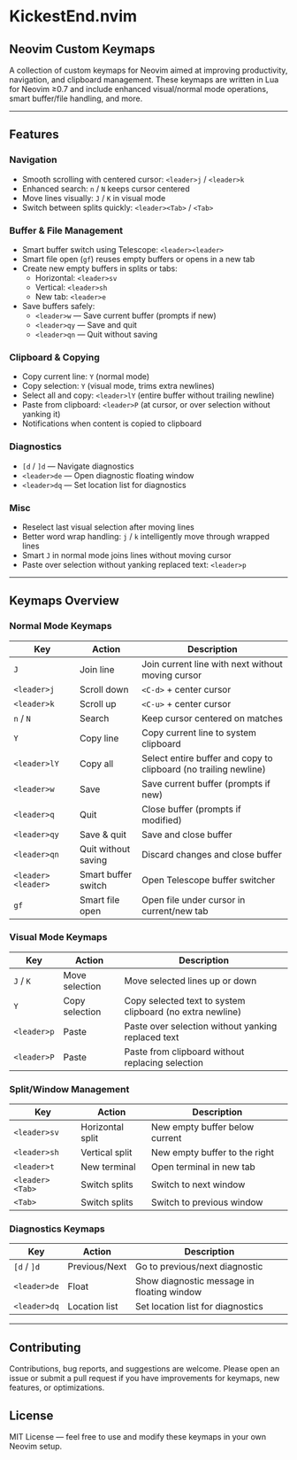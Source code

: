 # KickestEnd.nvim

## Neovim Custom Keymaps

A collection of custom keymaps for Neovim aimed at improving productivity, navigation, and clipboard management. These keymaps are written in Lua for Neovim ≥0.7 and include enhanced visual/normal mode operations, smart buffer/file handling, and more.

---

## Features

### Navigation

- Smooth scrolling with centered cursor: `<leader>j` / `<leader>k`
- Enhanced search: `n` / `N` keeps cursor centered
- Move lines visually: `J` / `K` in visual mode
- Switch between splits quickly: `<leader><Tab>` / `<Tab>`

### Buffer & File Management

- Smart buffer switch using Telescope: `<leader><leader>`
- Smart file open (`gf`) reuses empty buffers or opens in a new tab
- Create new empty buffers in splits or tabs:
  - Horizontal: `<leader>sv`
  - Vertical: `<leader>sh`
  - New tab: `<leader>e`
- Save buffers safely:
  - `<leader>w` — Save current buffer (prompts if new)
  - `<leader>qy` — Save and quit
  - `<leader>qn` — Quit without saving

### Clipboard & Copying

- Copy current line: `Y` (normal mode)
- Copy selection: `Y` (visual mode, trims extra newlines)
- Select all and copy: `<leader>lY` (entire buffer without trailing newline)
- Paste from clipboard: `<leader>P` (at cursor, or over selection without yanking it)
- Notifications when content is copied to clipboard

### Diagnostics

- `[d` / `]d` — Navigate diagnostics
- `<leader>de` — Open diagnostic floating window
- `<leader>dq` — Set location list for diagnostics

### Misc

- Reselect last visual selection after moving lines
- Better word wrap handling: `j` / `k` intelligently move through wrapped lines
- Smart `J` in normal mode joins lines without moving cursor
- Paste over selection without yanking replaced text: `<leader>p`

---

## Keymaps Overview

### Normal Mode Keymaps

| Key                | Action              | Description                                                      |
| ------------------ | ------------------- | ---------------------------------------------------------------- |
| `J`                | Join line           | Join current line with next without moving cursor                |
| `<leader>j`        | Scroll down         | `<C-d>` + center cursor                                          |
| `<leader>k`        | Scroll up           | `<C-u>` + center cursor                                          |
| `n` / `N`          | Search              | Keep cursor centered on matches                                  |
| `Y`                | Copy line           | Copy current line to system clipboard                            |
| `<leader>lY`       | Copy all            | Select entire buffer and copy to clipboard (no trailing newline) |
| `<leader>w`        | Save                | Save current buffer (prompts if new)                             |
| `<leader>q`        | Quit                | Close buffer (prompts if modified)                               |
| `<leader>qy`       | Save & quit         | Save and close buffer                                            |
| `<leader>qn`       | Quit without saving | Discard changes and close buffer                                 |
| `<leader><leader>` | Smart buffer switch | Open Telescope buffer switcher                                   |
| `gf`               | Smart file open     | Open file under cursor in current/new tab                        |

### Visual Mode Keymaps

| Key         | Action         | Description                                               |
| ----------- | -------------- | --------------------------------------------------------- |
| `J` / `K`   | Move selection | Move selected lines up or down                            |
| `Y`         | Copy selection | Copy selected text to system clipboard (no extra newline) |
| `<leader>p` | Paste          | Paste over selection without yanking replaced text        |
| `<leader>P` | Paste          | Paste from clipboard without replacing selection          |

### Split/Window Management

| Key             | Action           | Description                    |
| --------------- | ---------------- | ------------------------------ |
| `<leader>sv`    | Horizontal split | New empty buffer below current |
| `<leader>sh`    | Vertical split   | New empty buffer to the right  |
| `<leader>t`     | New terminal     | Open terminal in new tab       |
| `<leader><Tab>` | Switch splits    | Switch to next window          |
| `<Tab>`         | Switch splits    | Switch to previous window      |

### Diagnostics Keymaps

| Key          | Action        | Description                                |
| ------------ | ------------- | ------------------------------------------ |
| `[d` / `]d`  | Previous/Next | Go to previous/next diagnostic             |
| `<leader>de` | Float         | Show diagnostic message in floating window |
| `<leader>dq` | Location list | Set location list for diagnostics          |

---

## Contributing

Contributions, bug reports, and suggestions are welcome. Please open an issue or submit a pull request if you have improvements for keymaps, new features, or optimizations.

## License

MIT License — feel free to use and modify these keymaps in your own Neovim setup.

